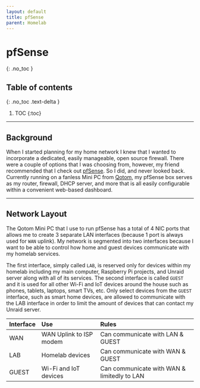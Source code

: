 ```yaml
---
layout: default
title: pfSense
parent: Homelab
---
```


# pfSense
{: .no_toc }

## Table of contents
{: .no_toc .text-delta }

1. TOC
{:toc}

---

## Background
When I started planning for my home network I knew that I wanted to incorporate a dedicated, easily manageable, open source firewall. There were a couple of options that I was choosing from, however, my friend recommended that I check out [pfSense](https://www.pfsense.org/). So I did, and never looked back. Currently running on a fanless Mini PC from [Qotom](https://www.qotom.net/), my pfSense box serves as my router, firewall, DHCP server, and more that is all easily configurable within a convenient web-based dashboard.

---

## Network Layout
The Qotom Mini PC that I use to run pfSense has a total of 4 NIC ports that allows me to create 3 separate LAN interfaces (because 1 port is always used for `WAN` uplink). My network is segmented into two interfaces because I want to be able to control how home and guest devices communicate with my homelab services.

The first interface, simply called `LAB`, is reserved only for devices within my homelab including my main computer, Raspberry Pi projects, and Unraid server along with all of its services. The second interface is called `GUEST` and it is used for all other Wi-Fi and IoT devices around the house such as phones, tablets, laptops, smart TVs, etc. Only select devices from the `GUEST` interface, such as smart home devices, are allowed to communicate with the LAB interface in order to limit the amount of devices that can contact my Unraid server.

| Interface    | Use                     | Rules                                       |
|:-------------|:------------------------|:--------------------------------------------|
| WAN          | WAN Uplink to ISP modem | Can communicate with LAN & GUEST            |
| LAB          | Homelab devices         | Can communicate with WAN & GUEST            |
| GUEST        | Wi-Fi and IoT devices   | Can communicate with WAN & limitedly to LAN |